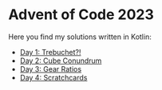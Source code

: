 # Advent of Code 2023

Here you find my solutions written in Kotlin:

* [Day 1: Trebuchet?!](src/main/kotlin/Day01.kt)
* [Day 2: Cube Conundrum](src/main/kotlin/Day02.kt)
* [Day 3: Gear Ratios](src/main/kotlin/Day03.kt)
* [Day 4: Scratchcards](src/main/kotlin/Day04.kt)